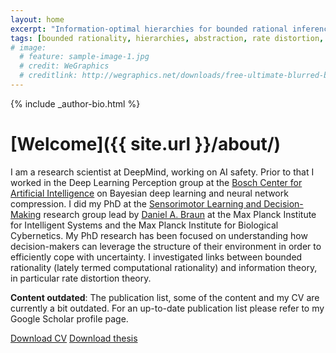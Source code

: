 ```yaml
---
layout: home
excerpt: "Information-optimal hierarchies for bounded rational inference and decision-making."
tags: [bounded rationality, hierarchies, abstraction, rate distortion, free energy, information theory, decision making, tim genewein]
# image:
  # feature: sample-image-1.jpg
  # credit: WeGraphics
  # creditlink: http://wegraphics.net/downloads/free-ultimate-blurred-background-pack/
---
```



<div class="article-author-bottom">
  {% include _author-bio.html %}
</div>



# [Welcome]({{ site.url }}/about/)
I am a research scientist at DeepMind, working on AI safety. Prior to that I worked in the Deep Learning Perception group at the [Bosch Center for Artificial Intelligence](https://www.bosch-ai.com/en/home/home.html) on Bayesian deep learning and neural network compression. I did my PhD at the [Sensorimotor Learning and Decision-Making](http://www.kyb.tuebingen.mpg.de/research/rg/braun.html) research group lead by [Daniel A. Braun](https://www.uni-ulm.de/in/neuroinformatik/mitarbeiter/d-braun/) at the Max Planck Institute for Intelligent Systems and the Max Planck Institute for Biological Cybernetics. My PhD research has been focused on understanding how decision-makers can leverage the structure of their environment in order to efficiently cope with uncertainty. I investigated links between bounded rationality (lately termed computational rationality) and information theory, in particular rate distortion theory.

**Content outdated**: The publication list, some of the content and my CV are currently a bit outdated. For an up-to-date publication list please refer to my Google Scholar profile page.

<a href="{{ site.url }}/files/CV.pdf" class="btn"><i class="fa fa-fw fa-download"></i> Download CV</a>
<a href="{{ site.url }}/files/PhD_Thesis.pdf" class="btn"><i class="fa fa-graduation-cap"></i> Download thesis</a>
